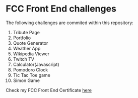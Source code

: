 ﻿# FCC Front End challenges
 
 The following challenges are commited within this repository:
 
 1. Tribute Page
 2. Portfolio
 3. Quote Generator
 4. Weather App
 5. Wikipedia Viewer
 6. Twitch TV
 7. Calculator(Javascript)
 8. Pomodoro Clock
 9. Tic Tac Toe game
 10. Simon Game
 
 
Check my FCC Front End Certificate <a href="https://www.freecodecamp.org/highflyer910/front-end-certification" target="_blank">here</a>
